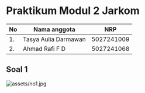 # Praktikum Modul 2 Jarkom

|No|Nama anggota|NRP|
|---|---|---|
|1. | Tasya Aulia Darmawan | 5027241009|
|2. | Ahmad Rafi F D | 5027241068|

## Soal 1
![assets/no1.jpg](assets/no1.png)
